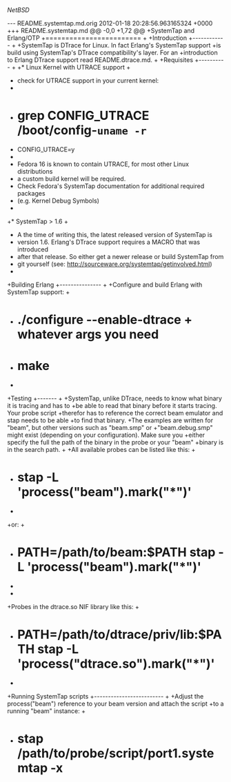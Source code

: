 $NetBSD$

--- README.systemtap.md.orig	2012-01-18 20:28:56.963165324 +0000
+++ README.systemtap.md
@@ -0,0 +1,72 @@
+SystemTap and Erlang/OTP
+========================
+
+Introduction
+------------
+
+SystemTap is DTrace for Linux. In fact Erlang's SystemTap support
+is build using SystemTap's DTrace compatibility's layer. For an
+introduction to Erlang DTrace support read README.dtrace.md.
+
+Requisites
+----------
+
+* Linux Kernel with UTRACE support
+
+  check for UTRACE support in your current kernel:
+
+    # grep CONFIG_UTRACE /boot/config-`uname -r`
+    CONFIG_UTRACE=y
+
+  Fedora 16 is known to contain UTRACE, for most other Linux distributions
+  a custom build kernel will be required.
+  Check Fedora's SystemTap documentation for additional required packages
+  (e.g. Kernel Debug Symbols)
+
+* SystemTap > 1.6
+
+  A the time of writing this, the latest released version of SystemTap is
+  version 1.6. Erlang's DTrace support requires a MACRO that was introduced
+  after that release. So either get a newer release or build SystemTap from
+  git yourself (see: http://sourceware.org/systemtap/getinvolved.html)
+
+Building Erlang
+---------------
+
+Configure and build Erlang with SystemTap support:
+
+  # ./configure --enable-dtrace + whatever args you need
+  # make
+
+Testing
+-------
+
+SystemTap, unlike DTrace, needs to know what binary it is tracing and has to
+be able to read that binary before it starts tracing. Your probe script
+therefor has to reference the correct beam emulator and stap needs to be able
+to find that binary.
+The examples are written for "beam", but other versions such as "beam.smp" or
+"beam.debug.smp" might exist (depending on your configuration). Make sure you
+either specify the full the path of the binary in the probe or your "beam"
+binary is in the search path.
+
+All available probes can be listed like this:
+
+   # stap -L 'process("beam").mark("*")'
+
+or:
+
+   # PATH=/path/to/beam:$PATH stap -L 'process("beam").mark("*")'
+
+
+Probes in the dtrace.so NIF library like this:
+
+  # PATH=/path/to/dtrace/priv/lib:$PATH stap -L 'process("dtrace.so").mark("*")'
+
+Running SystemTap scripts
+-------------------------
+
+Adjust the process("beam") reference to your beam version and attach the script
+to a running "beam" instance:
+
+  # stap /path/to/probe/script/port1.systemtap -x <pid of beam>
